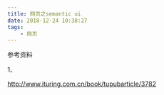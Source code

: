 ```yaml
---
title: 网页之semantic ui
date: 2018-12-24 10:38:27
tags:
	- 网页
---
```






参考资料

1、

http://www.ituring.com.cn/book/tupubarticle/3782